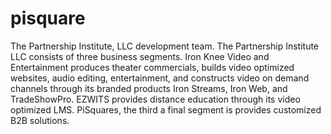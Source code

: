 # pisquare
The Partnership Institute, LLC development team.
The Partnership Institute LLC consists of three business segments. Iron Knee Video and Entertainment produces theater commercials, builds video optimized websites, audio editing, entertainment, and constructs video on demand channels through its branded products Iron Streams, Iron Web, and TradeShowPro. EZWITS provides distance education through its video optimized LMS. PiSquares, the third a final segment is provides customized B2B solutions.
